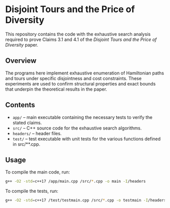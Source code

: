 # Disjoint Tours and the Price of Diversity
This repository contains the code with the exhaustive search analysis required to prove Claims 3.1 and 4.1 of the *Disjoint Tours and the Price of Diversity* paper. 

## Overview
The programs here implement exhaustive enumeration of Hamiltonian paths and tours under specific disjointness and cost constraints. These experiments are used to confirm structural properties and exact bounds that underpin the theoretical results in the paper.  

## Contents
- `app/` – main executable containing the necessary tests to verify the stated claims. 
- `src/` – C++ source code for the exhaustive search algorithms.  
- `headers/` – header files.  
- `test/` – test executable with unit tests for the various functions defined in src/**.cpp.  

## Usage
To compile the main code, run:
```bash
g++ -O2 -std=c++17 /app/main.cpp /src/*.cpp -o main -I/headers
```

To compile the tests, run:
```bash
g++ -O2 -std=c++17 /test/testmain.cpp /src/*.cpp -o testmain -I/headers
```
